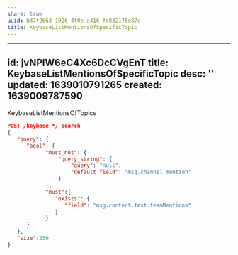 ```yaml
---
share: true
uuid: b47f2663-1926-4f0e-a416-fe832176e87c
title: KeybaseListMentionsOfSpecificTopic
---
```

---
id: jvNPIW6eC4Xc6DcCVgEnT
title: KeybaseListMentionsOfSpecificTopic
desc: ''
updated: 1639010791265
created: 1639009787590
---

KeybaseListMentionsOfTopics


``` json
POST /keybase-*/_search
{
   "query": {
      "bool": {
            "must_not": {
                "query_string": {
                    "query": "null",
                    "default_field": "msg.channel_mention"
                }
            },
            "must":{
               "exists": {
                  "field": "msg.content.text.teamMentions"
               }
            }
      }
   },
   "size":250
}
```
